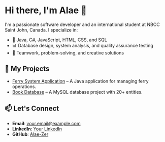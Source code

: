 # Hi there, I'm Alae 👋

I'm a passionate software developer and an international student at NBCC Saint John, Canada. I specialize in:

- 🌟 Java, C#, JavaScript, HTML, CSS, and SQL
- 📊 Database design, system analysis, and quality assurance testing
- 🤝 Teamwork, problem-solving, and creative solutions

## 🚀 My Projects
- [Ferry System Application](https://github.com/your-repo-link) – A Java application for managing ferry operations.
- [Book Database](https://github.com/your-repo-link) – A MySQL database project with 20+ entities.

## 📫 Let's Connect
- **Email**: your.email@example.com
- **LinkedIn**: [Your LinkedIn](https://linkedin.com/in/your-profile)
- **GitHub**: [Alae-Zer](https://github.com/Alae-Zer)
